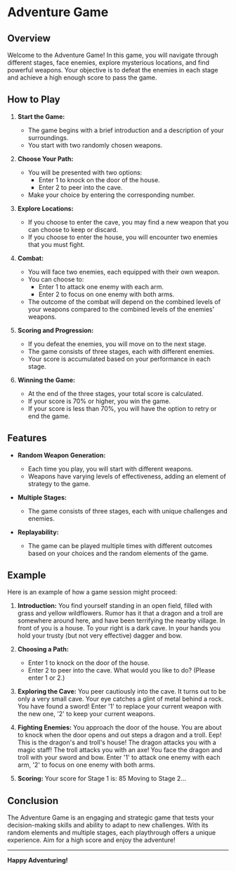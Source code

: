 # Adventure Game

## Overview

Welcome to the Adventure Game! In this game, you will navigate through different stages, face enemies, explore mysterious locations, and find powerful weapons. Your objective is to defeat the enemies in each stage and achieve a high enough score to pass the game.

## How to Play

1. **Start the Game:**
   - The game begins with a brief introduction and a description of your surroundings.
   - You start with two randomly chosen weapons.

2. **Choose Your Path:**
   - You will be presented with two options:
     - Enter 1 to knock on the door of the house.
     - Enter 2 to peer into the cave.
   - Make your choice by entering the corresponding number.

3. **Explore Locations:**
   - If you choose to enter the cave, you may find a new weapon that you can choose to keep or discard.
   - If you choose to enter the house, you will encounter two enemies that you must fight.

4. **Combat:**
   - You will face two enemies, each equipped with their own weapon.
   - You can choose to:
     - Enter 1 to attack one enemy with each arm.
     - Enter 2 to focus on one enemy with both arms.
   - The outcome of the combat will depend on the combined levels of your weapons compared to the combined levels of the enemies' weapons.

5. **Scoring and Progression:**
   - If you defeat the enemies, you will move on to the next stage.
   - The game consists of three stages, each with different enemies.
   - Your score is accumulated based on your performance in each stage.

6. **Winning the Game:**
   - At the end of the three stages, your total score is calculated.
   - If your score is 70% or higher, you win the game.
   - If your score is less than 70%, you will have the option to retry or end the game.

## Features

- **Random Weapon Generation:**
  - Each time you play, you will start with different weapons.
  - Weapons have varying levels of effectiveness, adding an element of strategy to the game.

- **Multiple Stages:**
  - The game consists of three stages, each with unique challenges and enemies.

- **Replayability:**
  - The game can be played multiple times with different outcomes based on your choices and the random elements of the game.

## Example

Here is an example of how a game session might proceed:

1. **Introduction:**
   You find yourself standing in an open field, filled with grass and yellow wildflowers.
   Rumor has it that a dragon and a troll are somewhere around here, and have been terrifying the nearby village.
   In front of you is a house.
   To your right is a dark cave.
   In your hands you hold your trusty (but not very effective) dagger and bow.

2. **Choosing a Path:**
   - Enter 1 to knock on the door of the house.
   - Enter 2 to peer into the cave.
   What would you like to do?
   (Please enter 1 or 2.)

3. **Exploring the Cave:**
   You peer cautiously into the cave.
   It turns out to be only a very small cave.
   Your eye catches a glint of metal behind a rock.
   You have found a sword!
   Enter '1' to replace your current weapon with the new one, '2' to keep your current weapons.

4. **Fighting Enemies:**
   You approach the door of the house.
   You are about to knock when the door opens and out steps a dragon and a troll.
   Eep! This is the dragon's and troll's house!
   The dragon attacks you with a magic staff!
   The troll attacks you with an axe!
   You face the dragon and troll with your sword and bow.
   Enter '1' to attack one enemy with each arm, '2' to focus on one enemy with both arms.

5. **Scoring:**
   Your score for Stage 1 is: 85
   Moving to Stage 2...



## Conclusion

The Adventure Game is an engaging and strategic game that tests your decision-making skills and ability to adapt to new challenges. With its random elements and multiple stages, each playthrough offers a unique experience. Aim for a high score and enjoy the adventure!

---

**Happy Adventuring!**
